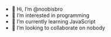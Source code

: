 - 👋 Hi, I’m @noobisbro
- 👀 I’m interested in programming
- 🌱 I’m currently learning JavaScript
- 💞️ I’m looking to collaborate on nobody

<!---
noobisbro/noobisbro is a ✨ special ✨ repository because its `README.md` (this file) appears on your GitHub profile.
You can click the Preview link to take a look at your changes.
--->
